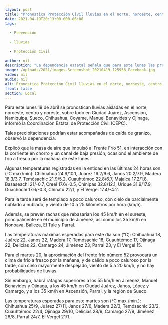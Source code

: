 ```yaml
---
layout: post
title: "Pronostica Protección Civil lluvias en el norte, noroeste, centro  y noreste de la entidad"
date: 2021-04-19T20:13:00.000-06:00
tags:
  
  - Prevención
  
  - lluvias
  
  - Protección Civil
  
author: nil
description: "La dependencia estatal señala que para este lunes las precipitaciones se presentarán en Ciudad Juárez, Ascensión, Namiquipa, Sueco, Chihuahua, Coyame, Manuel Benavides y Ojinaga; se aproxima Frente Frío 52"
image: /uploads/2021/images-Screenshot_20210419-125958_Facebook.jpg
video: nil
audio: nil
alt: Pronostica Protección Civil lluvias en el norte, noroeste, centro  y noreste de la entidad
front: false
section: Local
---
```


Para este lunes 19 de abril se pronostican lluvias aisladas en el norte, noroeste, centro y noreste, sobre todo en Ciudad Juárez, Ascensión, Namiquipa, Sueco, Chihuahua, Coyame, Manuel Benavides y Ojinaga, informó la Coordinación Estatal de Protección Civil (CEPC).

Tales precipitaciones podrían estar acompañadas de caída de granizo, observó la dependencia.

Explicó que la masa de aire que impulsó al Frente Frío 51, en interacción con la corriente en chorro y un canal de baja presión, ocasionó el ambiente de frío a fresco por la mañana de este lunes.

Algunas temperaturas registradas en la entidad en las últimas 24 horas son (°C máx/min): Chihuahua 24.9/10.1, Juárez 16.2/9.6, Janos 20.2/7.9, Madera 18.3/3.7, Temósachic 21.9/5.2, Cuauhtémoc 22.8/6.7, Majalca 17.2/1.8, Basaseachi 21/-0.7, Creel 17.6/-0.5, Chínipas 32.8/12.1, Urique 31.9/17.9, Guachochi 17.6/-0.3, Chinatú 22/1, y El Vergel 17.4/-4.2.

Para la tarde será de templado a poco caluroso, con cielo de parcialmente nublado a nublado, y viento de 10 a 25 kilómetros por hora (km/h).

Además, se prevén rachas que rebasarían los 45 km/h en el sureste, principalmente en el municipio de Jiménez, así como los 35 km/h en Nonoava, Balleza, El Tule y Parral.

Las temperaturas máximas esperadas para este día son (°C): Chihuahua 18, Juárez 22, Janos 22, Madera 17, Temósachic 18, Cuauhtémoc 17, Ojinaga 22, Delicias 22, Camargo 24, Jiménez 23, Parral 23, y El Vergel 15.

Para el martes 20, la aproximación del frente frío número 52 provocará un clima de frío a fresco por la mañana, y de cálido a poco caluroso por la tarde, con cielo mayormente despejado, viento de 5 a 20 km/h, y no hay probabilidades de lluvias.

Sin embargo, habrá ráfagas superiores a los 55 km/h en Jiménez, Manuel Benavides y Ojinaga, a los 45 km/h en Ciudad Juárez, Janos, López y Camargo, y a los 35 km/h en Ascensión, Parral, y la región de Sueco.

Las temperaturas esperadas para este martes son (°C máx./mín.): Chihuahua 25/9, Juárez 27/11, Janos 27/6, Madera 22/3, Temósachic 23/2, Cuauhtémoc 22/4, Ojinaga 29/10, Delicias 28/9, Camargo 27/9, Jiménez 26/8, Parral 24/7, El Vergel 21/1.